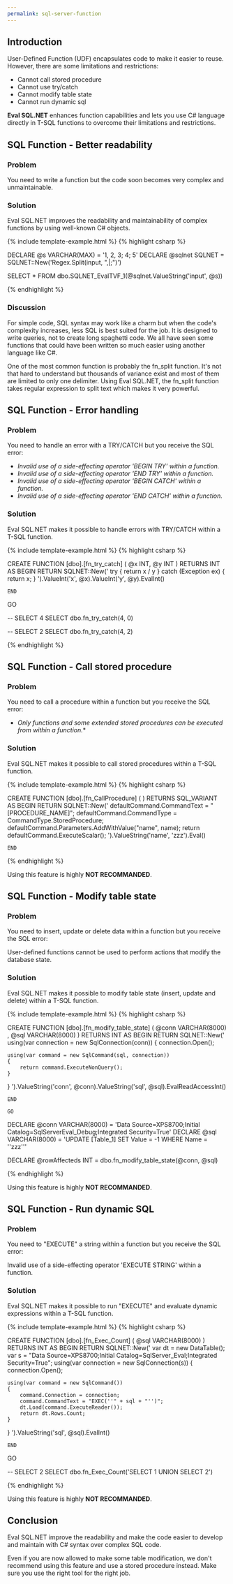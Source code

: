 ```yaml
---
permalink: sql-server-function
---
```


## Introduction

User-Defined Function (UDF) encapsulates code to make it easier to reuse. However, there are some limitations and restrictions:

 - Cannot call stored procedure
 - Cannot use try/catch
 - Cannot modify table state
 - Cannot run dynamic sql

**Eval SQL.NET** enhances function capabilities and lets you use C# language directly in T-SQL functions to overcome their limitations and restrictions.

## SQL Function - Better readability

### Problem

You need to write a function but the code soon becomes very complex and unmaintainable.

### Solution

Eval SQL.NET improves the readability and maintainability of complex functions by using well-known C# objects.

{% include template-example.html %} 
{% highlight csharp %}

DECLARE @s VARCHAR(MAX) = '1, 2, 3; 4; 5'
DECLARE @sqlnet SQLNET = SQLNET::New('Regex.Split(input, ",|;")')

SELECT  *
FROM    dbo.SQLNET_EvalTVF_1(@sqlnet.ValueString('input', @s))

{% endhighlight %}

### Discussion

For simple code, SQL syntax may work like a charm but when the code's complexity increases, less SQL is best suited for the job. It is designed to write queries, not to create long spaghetti code. We all have seen some functions that could have been written so much easier using another language like C#.

One of the most common function is probably the fn_split function. It's not that hard to understand but thousands of variance exist and most of them are limited to only one delimiter. Using Eval SQL.NET, the fn_split function takes regular expression to split text which makes it very powerful.


## SQL Function - Error handling

### Problem

You need to handle an error with a TRY/CATCH but you receive the SQL error:

 - *Invalid use of a side-effecting operator 'BEGIN TRY' within a function.*
 - *Invalid use of a side-effecting operator 'END TRY' within a function.*
 - *Invalid use of a side-effecting operator 'BEGIN CATCH' within a function.*
 - *Invalid use of a side-effecting operator 'END CATCH' within a function.*

### Solution

Eval SQL.NET makes it possible to handle errors with TRY/CATCH within a T-SQL function.

{% include template-example.html %} 
{% highlight csharp %}

CREATE FUNCTION [dbo].[fn_try_catch] ( @x INT, @y INT )
RETURNS INT
AS
    BEGIN
        RETURN SQLNET::New('
try
{
	return x / y
}
catch (Exception ex)
{
	return x;
}
').ValueInt('x', @x).ValueInt('y', @y).EvalInt()

    END

GO
	
-- SELECT 4
SELECT  dbo.fn_try_catch(4, 0)

-- SELECT 2
SELECT  dbo.fn_try_catch(4, 2)

{% endhighlight %}

## SQL Function - Call stored procedure

### Problem

You need to call a procedure within a function but you receive the SQL error:

 - *Only functions and some extended stored procedures can be executed from within a function.**

### Solution

Eval SQL.NET makes it possible to call stored procedures within a T-SQL function.

{% include template-example.html %} 
{% highlight csharp %}

CREATE FUNCTION [dbo].[fn_CallProcedure] ( )
RETURNS SQL_VARIANT
AS
    BEGIN
        RETURN SQLNET::New('
defaultCommand.CommandText = "[PROCEDURE_NAME]"; 
defaultCommand.CommandType = CommandType.StoredProcedure;
defaultCommand.Parameters.AddWithValue("name", name);
return defaultCommand.ExecuteScalar();
').ValueString('name', 'zzz').Eval()

    END

{% endhighlight %}

Using this feature is highly **NOT RECOMMANDED**.

## SQL Function - Modify table state

### Problem

You need to insert, update or delete data within a function but you receive the SQL error:

User-defined functions cannot be used to perform actions that modify the database state.

### Solution

Eval SQL.NET makes it possible to modify table state (insert, update and delete) within a T-SQL function.

{% include template-example.html %} 
{% highlight csharp %}

CREATE FUNCTION [dbo].[fn_modify_table_state]
    (
      @conn VARCHAR(8000) ,
      @sql VARCHAR(8000)
    )
RETURNS INT
AS
    BEGIN
        RETURN SQLNET::New('
using(var connection = new SqlConnection(conn))
{
    connection.Open();

    using(var command = new SqlCommand(sql, connection))
    {
        return command.ExecuteNonQuery();
    }
}
').ValueString('conn', @conn).ValueString('sql', @sql).EvalReadAccessInt()

    END

    GO

DECLARE @conn VARCHAR(8000) = 'Data Source=XPS8700;Initial Catalog=SqlServerEval_Debug;Integrated Security=True'
DECLARE @sql VARCHAR(8000) = 'UPDATE [Table_1] SET Value = -1 WHERE Name = ''zzz'''

DECLARE @rowAffecteds INT =  dbo.fn_modify_table_state(@conn, @sql)

{% endhighlight %}

Using this feature is highly **NOT RECOMMANDED**.

## SQL Function - Run dynamic SQL

### Problem

You need to "EXECUTE" a string within a function but you receive the SQL error:

Invalid use of a side-effecting operator 'EXECUTE STRING' within a function.

### Solution

Eval SQL.NET makes it possible to run "EXECUTE" and evaluate dynamic expressions within a T-SQL function.

{% include template-example.html %} 
{% highlight csharp %}

CREATE FUNCTION [dbo].[fn_Exec_Count] ( @sql VARCHAR(8000) )
RETURNS INT
AS
    BEGIN
        RETURN SQLNET::New('
var dt = new DataTable();
var s = "Data Source=XPS8700;Initial Catalog=SqlServer_Eval;Integrated Security=True";
using(var connection = new SqlConnection(s))
{
    connection.Open();

    using(var command = new SqlCommand())
    {
        command.Connection = connection;
        command.CommandText = "EXEC(''" + sql + "'')"; 
        dt.Load(command.ExecuteReader());
        return dt.Rows.Count;
    }
}
').ValueString('sql', @sql).EvalInt()

    END

GO

-- SELECT 2
SELECT  dbo.fn_Exec_Count('SELECT 1 UNION SELECT 2')

{% endhighlight %}

Using this feature is highly **NOT RECOMMANDED**.

## Conclusion

Eval SQL.NET improve the readability and make the code easier to develop and maintain with C# syntax over complex SQL code.

Even if you are now allowed to make some table modification, we don't recommend using this feature and use a stored procedure instead. Make sure you use the right tool for the right job.

